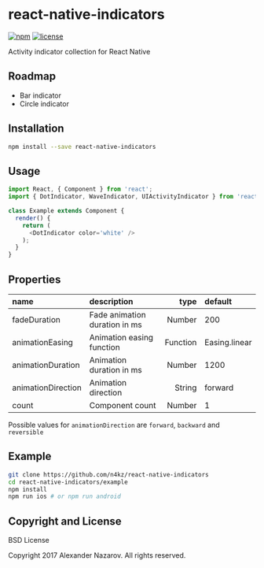 [npm-badge]: https://img.shields.io/npm/v/react-native-indicators.svg?colorB=ff6d00
[npm-url]: https://npmjs.com/package/react-native-indicators
[license-badge]: https://img.shields.io/npm/l/react-native-indicators.svg?colorB=448aff
[license-url]: https://raw.githubusercontent.com/n4kz/react-native-indicators/master/license.txt

# react-native-indicators

[![npm][npm-badge]][npm-url]
[![license][license-badge]][license-url]

Activity indicator collection for React Native

## Roadmap

* Bar indicator
* Circle indicator

## Installation

```bash
npm install --save react-native-indicators
```

## Usage

```javascript
import React, { Component } from 'react';
import { DotIndicator, WaveIndicator, UIActivityIndicator } from 'react-native-indicators';

class Example extends Component {
  render() {
    return (
      <DotIndicator color='white' />
    );
  }
}
```

## Properties

 name               | description                   | type     | default
:------------------ |:----------------------------- | --------:|:-------------
 fadeDuration       | Fade animation duration in ms |   Number | 200
 animationEasing    | Animation easing function     | Function | Easing.linear
 animationDuration  | Animation duration in ms      |   Number | 1200
 animationDirection | Animation direction           |   String | forward
 count              | Component count               |   Number | 1

Possible values for `animationDirection` are `forward`, `backward` and `reversible`

## Example

```bash
git clone https://github.com/n4kz/react-native-indicators
cd react-native-indicators/example
npm install
npm run ios # or npm run android
```

## Copyright and License

BSD License

Copyright 2017 Alexander Nazarov. All rights reserved.
